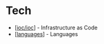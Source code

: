 # Tech

- [[ioc/ioc]] - Infrastructure as Code
- [[languages]] - Languages
  
[//begin]: # "Autogenerated link references for markdown compatibility"
[ioc/ioc]: ioc/ioc "IoC"
[languages]: languages "Languages"
[//end]: # "Autogenerated link references"